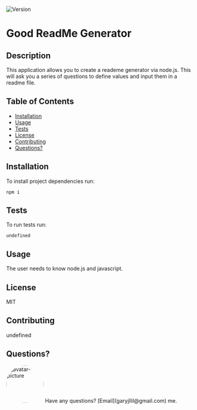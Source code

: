 
  ![Version](https://img.shields.io/badge/version-1.0-orange)
# Good ReadMe Generator 

## Description

This application allows you to create a reademe generator via node.js. This will ask you a series of questions to define values and input them in a readme file. 

## Table of Contents

* [Installation](#installation)
* [Usage](#usage)
* [Tests](#tests)
* [License](#license)
* [Contributing](#contributing)
* [Questions?](#questions)

## Installation

To install project dependencies run:

```
npm i
```

## Tests

To run tests run:

```
undefined
```

## Usage

The user needs to know node.js and javascript.

## License

MIT 

## Contributing

undefined

## Questions?

<img src="https://avatars3.githubusercontent.com/u/57138352?v=4" alt="avatar-picture" style="border-radius: 50px" width="100px" />
Have any questions?  [Email](garyjllil@gmail.com) me. 
